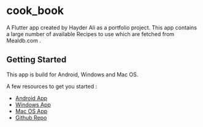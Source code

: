 # cook_book

A Flutter app created by Hayder Ali as a portfolio project. This app contains a large number of available Recipes to use which are fetched from Mealdb.com .

## Getting Started

This app is build for Android, Windows and Mac OS.

A few resources to get you started :

- [Android App](https://docs.flutter.dev/get-started/codelab)
- [Windows App](https://docs.flutter.dev/cookbook)
- [Mac OS App](https://docs.flutter.dev/cookbook)
- [Github Repo](https://docs.flutter.dev/cookbook)


